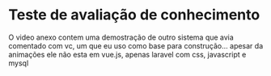 <h1>Teste de avaliação de conhecimento</h1>

O video anexo contem uma demostração de outro sistema que avia comentado com vc, um que eu uso como base para construção... apesar da animações ele não esta em vue.js, apenas laravel com css, javascript e mysql 

